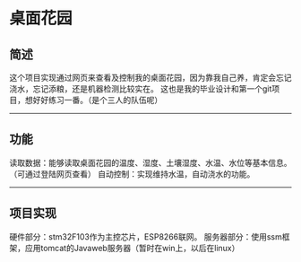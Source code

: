 # 桌面花园
## 简述
这个项目实现通过网页来查看及控制我的桌面花园，因为靠我自己养，肯定会忘记浇水，忘记添粮，还是机器检测比较实在。
这也是我的毕业设计和第一个git项目，想好好练习一番。（是个三人的队伍呢）

-----------

## 功能
读取数据：能够读取桌面花园的温度、湿度、土壤湿度、水温、水位等基本信息。（可通过登陆网页查看）
自动控制：实现维持水温，自动浇水的功能。

------------

## 项目实现
硬件部分：stm32F103作为主控芯片，ESP8266联网。
服务器部分：使用ssm框架，应用tomcat的Javaweb服务器（暂时在win上，以后在linux）
